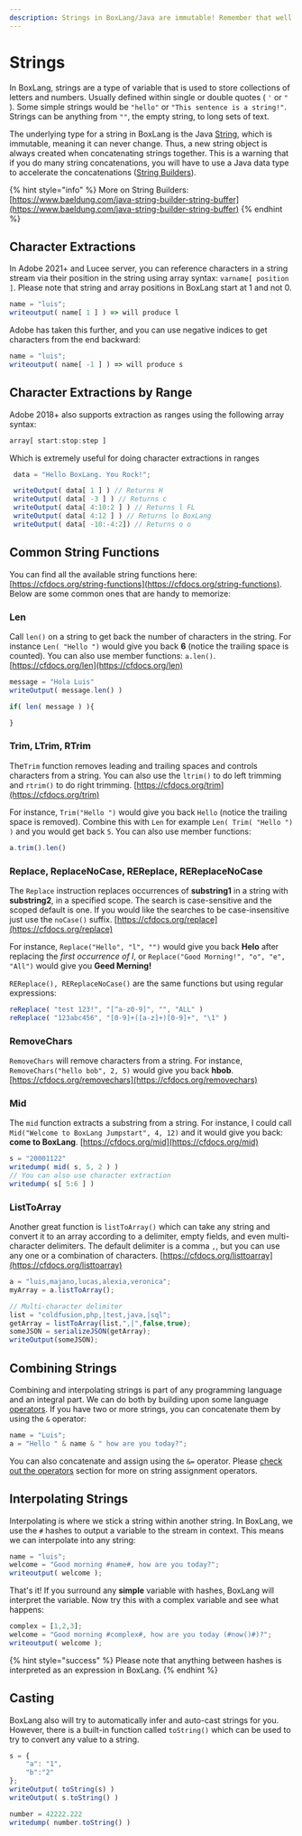 ```yaml
---
description: Strings in BoxLang/Java are immutable! Remember that well!
---
```


# Strings

In BoxLang, strings are a type of variable that is used to store collections of letters and numbers. Usually defined within single or double quotes ( `'` or `"` ). Some simple strings would be `"hello"` or `"This sentence is a string!"`. Strings can be anything from `""`, the empty string, to long sets of text.

The underlying type for a string in BoxLang is the Java [String](https://docs.oracle.com/en/java/javase/11/docs/api/java.base/java/lang/String.html), which is immutable, meaning it can never change. Thus, a new string object is always created when concatenating strings together. This is a warning that if you do many string concatenations, you will have to use a Java data type to accelerate the concatenations ([String Builders](https://www.baeldung.com/java-string-builder-string-buffer)).

{% hint style="info" %}
More on String Builders: [https://www.baeldung.com/java-string-builder-string-buffer](https://www.baeldung.com/java-string-builder-string-buffer)
{% endhint %}

## Character Extractions

In Adobe 2021+ and Lucee server, you can reference characters in a string stream via their position in the string using array syntax: `varname[ position ]`. Please note that string and array positions in BoxLang start at 1 and not 0.

```javascript
name = "luis";
writeoutput( name[ 1 ] ) => will produce l
```

Adobe has taken this further, and you can use negative indices to get characters from the end backward:

```javascript
name = "luis";
writeoutput( name[ -1 ] ) => will produce s
```

## Character Extractions by Range

Adobe 2018+ also supports extraction as ranges using the following array syntax:

```javascript
array[ start:stop:step ]
```

Which is extremely useful for doing character extractions in ranges

```javascript
 data = "Hello BoxLang. You Rock!";

 writeOutput( data[ 1 ] ) // Returns H
 writeOutput( data[ -3 ] ) // Returns c
 writeOutput( data[ 4:10:2 ] ) // Returns l FL
 writeOutput( data[ 4:12 ] ) // Returns lo BoxLang
 writeOutput( data[ -10:-4:2]) // Returns o o
```

## Common String Functions

You can find all the available string functions here: [https://cfdocs.org/string-functions](https://cfdocs.org/string-functions). Below are some common ones that are handy to memorize:

### Len

Call `len()` on a string to get back the number of characters in the string. For instance `Len( "Hello ")` would give you back **6** (notice the trailing space is counted). You can also use member functions: `a.len()`. [https://cfdocs.org/len](https://cfdocs.org/len)

```javascript
message = "Hola Luis"
writeOutput( message.len() )

if( len( message ) ){

}
```

### Trim, LTrim, RTrim

The`Trim` function removes leading and trailing spaces and controls characters from a string.  You can also use the `ltrim()` to do left trimming and `rtrim()` to do right trimming.  [https://cfdocs.org/trim](https://cfdocs.org/trim)

For instance, `Trim("Hello ")` would give you back `Hello` (notice the trailing space is removed). Combine this with `Len` for example `Len( Trim( "Hello ") )` and you would get back `5`.  You can also use member functions:

```javascript
a.trim().len()
```

### Replace, ReplaceNoCase, REReplace, REReplaceNoCase&#x20;

The `Replace` instruction replaces occurrences of **substring1** in a string with **substring2**, in a specified scope. The search is case-sensitive and the scoped default is one.  If you would like the searches to be case-insensitive just use the `noCase()` suffix.  [https://cfdocs.org/replace](https://cfdocs.org/replace)

For instance, `Replace("Hello", "l", "")` would give you back **Helo** after replacing the _first occurrence of l_, or `Replace("Good Morning!", "o", "e", "All")` would give you **Geed Merning!**&#x20;

`REReplace(), REReplaceNoCase()` are the same functions but using regular expressions:

```javascript
reReplace( "test 123!", "[^a-z0-9]", "", "ALL" )
reReplace( "123abc456", "[0-9]+([a-z]+)[0-9]+", "\1" )
```

### RemoveChars

`RemoveChars` will remove characters from a string. For instance, `RemoveChars("hello bob", 2, 5)` would give you back **hbob**.  [https://cfdocs.org/removechars](https://cfdocs.org/removechars)

### Mid

The `mid` function extracts a substring from a string. For instance, I could call `Mid("Welcome to BoxLang Jumpstart", 4, 12)` and it would give you back: **come to BoxLang**. [https://cfdocs.org/mid](https://cfdocs.org/mid)

```javascript
s = "20001122"
writedump( mid( s, 5, 2 ) )
// You can also use character extraction
writedump( s[ 5:6 ] )
```

### ListToArray

Another great function is `listToArray()` which can take any string and convert it to an array according to a delimiter, empty fields, and even multi-character delimiters. The default delimiter is a comma `,`, but you can use any one or a combination of characters. [https://cfdocs.org/listtoarray](https://cfdocs.org/listtoarray)

```javascript
a = "luis,majano,lucas,alexia,veronica";
myArray = a.listToArray();

// Multi-character delimiter
list = "coldfusion,php,|test,java,|sql";
getArray = listToArray(list,",|",false,true);
someJSON = serializeJSON(getArray);
writeOutput(someJSON);
```

## Combining Strings

Combining and interpolating strings is part of any programming language and an integral part. We can do both by building upon some language [operators](operators.md).  If you have two or more strings, you can concatenate them by using the `&` operator:

```javascript
name = "Luis";
a = "Hello " & name & " how are you today?";
```

You can also concatenate and assign using the `&=` operator.  Please [check out the operators](operators.md#assignment-operators) section for more on string assignment operators.

## Interpolating Strings

Interpolating is where we stick a string within another string. In BoxLang, we use the `#` hashes to output a variable to the stream in context. This means we can interpolate into any string:

```javascript
name = "luis";
welcome = "Good morning #name#, how are you today?";
writeoutput( welcome );
```

That's it! If you surround any **simple** variable with hashes, BoxLang will interpret the variable. Now try this with a complex variable and see what happens:

```javascript
complex = [1,2,3];
welcome = "Good morning #complex#, how are you today (#now()#)?";
writeoutput( welcome );
```

{% hint style="success" %}
Please note that anything between hashes is interpreted as an expression in BoxLang.
{% endhint %}

## Casting

BoxLang also will try to automatically infer and auto-cast strings for you.  However, there is a built-in function called `toString()` which can be used to try to convert any value to a string.

```javascript
s = {
    "a": "1",
    "b":"2"
};
writeOutput( toString(s) )
writeOutput( s.toString() )

number = 42222.222
writedump( number.toString() )
```
